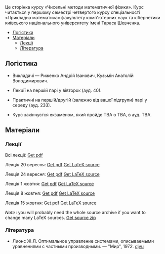 Це сторінка курсу &laquo;Чисельні методи математичної фізики&raquo;. Курс читається у першому семестрі четвертого курсу спеціальності &laquo;Прикладна математика&raquo; факультету комп'ютерних наук та кібернетики київського національного університету імені Тараса Шевченка.

<!-- MarkdownTOC -->

- [Логістика](#%D0%9B%D0%BE%D0%B3%D1%96%D1%81%D1%82%D0%B8%D0%BA%D0%B0)
- [Матеріали](#%D0%9C%D0%B0%D1%82%D0%B5%D1%80%D1%96%D0%B0%D0%BB%D0%B8)
    - [Лекції](#%D0%9B%D0%B5%D0%BA%D1%86%D1%96%D1%97)
    - [Література](#%D0%9B%D1%96%D1%82%D0%B5%D1%80%D0%B0%D1%82%D1%83%D1%80%D0%B0)

<!-- /MarkdownTOC -->


<a id="%D0%9B%D0%BE%D0%B3%D1%96%D1%81%D1%82%D0%B8%D0%BA%D0%B0"></a>
## Логістика

- Викладачі &mdash; Риженко Андрій Іванович, Кузьмін Анатолій Володимирович.

- Лекції на першій парі у вівторок (ауд. 40).

- Практичні на першій/другій (залежно від вашої підгрупи) парі у середу (ауд. 233).

- Курс закінчуєтся екзаменом, який пройде TBA о TBA, в ауд. TBA. 

<a id="%D0%9C%D0%B0%D1%82%D0%B5%D1%80%D1%96%D0%B0%D0%BB%D0%B8"></a>
## Матеріали

<a id="%D0%9B%D0%B5%D0%BA%D1%86%D1%96%D1%97"></a>
### Лекції

Всі лекції: <a class="badge badge-success" href="lectures/Риженко,%20всі%20лекції.pdf">Get pdf</a>

Лекція 20 вересня: <a class="badge badge-success" href="lectures/Риженко,%20лекція%2020.09.pdf">Get pdf</a> <a class="badge badge-info" href="lectures/01.tex">Get LaTeX source</a>

Лекція 24 вересня: <a class="badge badge-success" href="lectures/Риженко,%20лекція%2024.09.pdf">Get pdf</a> <a class="badge badge-info" href="lectures/02.tex">Get LaTeX source</a>

Лекція 1 жовтня: <a class="badge badge-success" href="lectures/Риженко,%20лекція%201.10.pdf">Get pdf</a> <a class="badge badge-info" href="lectures/03.tex">Get LaTeX source</a>

Лекція 8 жовтня: <a class="badge badge-success" href="lectures/Риженко,%20лекція%208.10.pdf">Get pdf</a> <a class="badge badge-info" href="lectures/04.tex">Get LaTeX source</a>

Лекція 15 жовтня: <a class="badge badge-success" href="lectures/Риженко,%20лекція%2015.10.pdf">Get pdf</a> <a class="badge badge-info" href="lectures/05.tex">Get LaTeX source</a>

_Note_&thinsp;: you will probably need the whole source archive if you want to change many LaTeX sources. <a class="badge badge-info" href="lectures/all.zip">Get source zip</a> 

<a id="%D0%9B%D1%96%D1%82%D0%B5%D1%80%D0%B0%D1%82%D1%83%D1%80%D0%B0"></a>
### Література

- Лионс&nbsp;Ж.Л. Оптимальное управление системами, описываемыми уравнениями с частными производными. &mdash; "Мир", 1972.  [djvu](Лионс-Ж.Л.-Оптимальное-управление-системами-описываемыми-уравнениями-с-частными-производными-Мир-1972.djvu)
